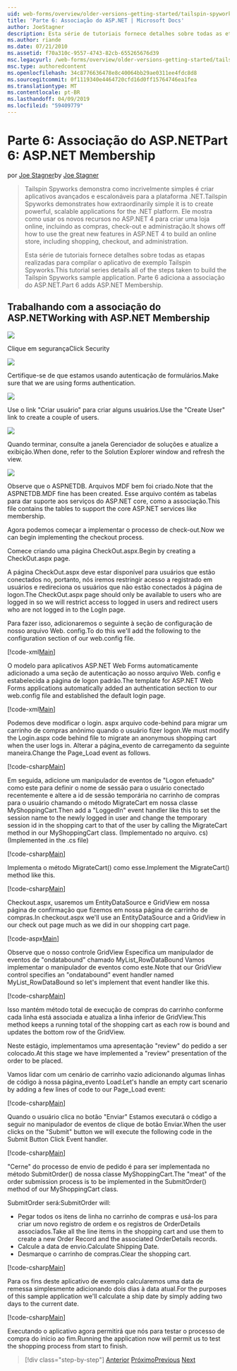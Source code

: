 ```yaml
---
uid: web-forms/overview/older-versions-getting-started/tailspin-spyworks/tailspin-spyworks-part-6
title: 'Parte 6: Associação do ASP.NET | Microsoft Docs'
author: JoeStagner
description: Esta série de tutoriais fornece detalhes sobre todas as etapas realizadas para compilar o aplicativo de exemplo Tailspin Spyworks. Parte 6 adiciona a associação do ASP.NET.
ms.author: riande
ms.date: 07/21/2010
ms.assetid: f70a310c-9557-4743-82cb-655265676d39
msc.legacyurl: /web-forms/overview/older-versions-getting-started/tailspin-spyworks/tailspin-spyworks-part-6
msc.type: authoredcontent
ms.openlocfilehash: 34c8776636478e8c40064bb29ae0311ee4fdc8d8
ms.sourcegitcommit: 0f1119340e4464720cfd16d0ff15764746ea1fea
ms.translationtype: MT
ms.contentlocale: pt-BR
ms.lasthandoff: 04/09/2019
ms.locfileid: "59409779"
---
```

# <a name="part-6-aspnet-membership"></a><span data-ttu-id="048f7-104">Parte 6: Associação do ASP.NET</span><span class="sxs-lookup"><span data-stu-id="048f7-104">Part 6: ASP.NET Membership</span></span>

<span data-ttu-id="048f7-105">por [Joe Stagner](https://github.com/JoeStagner)</span><span class="sxs-lookup"><span data-stu-id="048f7-105">by [Joe Stagner](https://github.com/JoeStagner)</span></span>

> <span data-ttu-id="048f7-106">Tailspin Spyworks demonstra como incrivelmente simples é criar aplicativos avançados e escalonáveis para a plataforma .NET.</span><span class="sxs-lookup"><span data-stu-id="048f7-106">Tailspin Spyworks demonstrates how extraordinarily simple it is to create powerful, scalable applications for the .NET platform.</span></span> <span data-ttu-id="048f7-107">Ele mostra como usar os novos recursos no ASP.NET 4 para criar uma loja online, incluindo as compras, check-out e administração.</span><span class="sxs-lookup"><span data-stu-id="048f7-107">It shows off how to use the great new features in ASP.NET 4 to build an online store, including shopping, checkout, and administration.</span></span>
> 
> <span data-ttu-id="048f7-108">Esta série de tutoriais fornece detalhes sobre todas as etapas realizadas para compilar o aplicativo de exemplo Tailspin Spyworks.</span><span class="sxs-lookup"><span data-stu-id="048f7-108">This tutorial series details all of the steps taken to build the Tailspin Spyworks sample application.</span></span> <span data-ttu-id="048f7-109">Parte 6 adiciona a associação do ASP.NET.</span><span class="sxs-lookup"><span data-stu-id="048f7-109">Part 6 adds ASP.NET Membership.</span></span>


## <a id="_Toc260221672"></a>  <span data-ttu-id="048f7-110">Trabalhando com a associação do ASP.NET</span><span class="sxs-lookup"><span data-stu-id="048f7-110">Working with ASP.NET Membership</span></span>

![](tailspin-spyworks-part-6/_static/image1.png)

<span data-ttu-id="048f7-111">Clique em segurança</span><span class="sxs-lookup"><span data-stu-id="048f7-111">Click Security</span></span>

![](tailspin-spyworks-part-6/_static/image1.jpg)

<span data-ttu-id="048f7-112">Certifique-se de que estamos usando autenticação de formulários.</span><span class="sxs-lookup"><span data-stu-id="048f7-112">Make sure that we are using forms authentication.</span></span>

![](tailspin-spyworks-part-6/_static/image2.jpg)

<span data-ttu-id="048f7-113">Use o link "Criar usuário" para criar alguns usuários.</span><span class="sxs-lookup"><span data-stu-id="048f7-113">Use the "Create User" link to create a couple of users.</span></span>

![](tailspin-spyworks-part-6/_static/image3.jpg)

<span data-ttu-id="048f7-114">Quando terminar, consulte a janela Gerenciador de soluções e atualize a exibição.</span><span class="sxs-lookup"><span data-stu-id="048f7-114">When done, refer to the Solution Explorer window and refresh the view.</span></span>

![](tailspin-spyworks-part-6/_static/image2.png)

<span data-ttu-id="048f7-115">Observe que o ASPNETDB. Arquivos MDF bem foi criado.</span><span class="sxs-lookup"><span data-stu-id="048f7-115">Note that the ASPNETDB.MDF fine has been created.</span></span> <span data-ttu-id="048f7-116">Esse arquivo contém as tabelas para dar suporte aos serviços do ASP.NET core, como a associação.</span><span class="sxs-lookup"><span data-stu-id="048f7-116">This file contains the tables to support the core ASP.NET services like membership.</span></span>

<span data-ttu-id="048f7-117">Agora podemos começar a implementar o processo de check-out.</span><span class="sxs-lookup"><span data-stu-id="048f7-117">Now we can begin implementing the checkout process.</span></span>

<span data-ttu-id="048f7-118">Comece criando uma página CheckOut.aspx.</span><span class="sxs-lookup"><span data-stu-id="048f7-118">Begin by creating a CheckOut.aspx page.</span></span>

<span data-ttu-id="048f7-119">A página CheckOut.aspx deve estar disponível para usuários que estão conectados no, portanto, nós iremos restringir acesso a registrado em usuários e redireciona os usuários que não estão conectados à página de logon.</span><span class="sxs-lookup"><span data-stu-id="048f7-119">The CheckOut.aspx page should only be available to users who are logged in so we will restrict access to logged in users and redirect users who are not logged in to the LogIn page.</span></span>

<span data-ttu-id="048f7-120">Para fazer isso, adicionaremos o seguinte à seção de configuração de nosso arquivo Web. config.</span><span class="sxs-lookup"><span data-stu-id="048f7-120">To do this we'll add the following to the configuration section of our web.config file.</span></span>

[!code-xml[Main](tailspin-spyworks-part-6/samples/sample1.xml)]

<span data-ttu-id="048f7-121">O modelo para aplicativos ASP.NET Web Forms automaticamente adicionado a uma seção de autenticação ao nosso arquivo Web. config e estabelecida a página de logon padrão.</span><span class="sxs-lookup"><span data-stu-id="048f7-121">The template for ASP.NET Web Forms applications automatically added an authentication section to our web.config file and established the default login page.</span></span>

[!code-xml[Main](tailspin-spyworks-part-6/samples/sample2.xml)]

<span data-ttu-id="048f7-122">Podemos deve modificar o login. aspx arquivo code-behind para migrar um carrinho de compras anônimo quando o usuário fizer logon.</span><span class="sxs-lookup"><span data-stu-id="048f7-122">We must modify the Login.aspx code behind file to migrate an anonymous shopping cart when the user logs in.</span></span> <span data-ttu-id="048f7-123">Alterar a página\_evento de carregamento da seguinte maneira.</span><span class="sxs-lookup"><span data-stu-id="048f7-123">Change the Page\_Load event as follows.</span></span>

[!code-csharp[Main](tailspin-spyworks-part-6/samples/sample3.cs)]

<span data-ttu-id="048f7-124">Em seguida, adicione um manipulador de eventos de "Logon efetuado" como este para definir o nome de sessão para o usuário conectado recentemente e altere a id de sessão temporária no carrinho de compras para o usuário chamando o método MigrateCart em nossa classe MyShoppingCart.</span><span class="sxs-lookup"><span data-stu-id="048f7-124">Then add a "LoggedIn" event handler like this to set the session name to the newly logged in user and change the temporary session id in the shopping cart to that of the user by calling the MigrateCart method in our MyShoppingCart class.</span></span> <span data-ttu-id="048f7-125">(Implementado no arquivo. cs)</span><span class="sxs-lookup"><span data-stu-id="048f7-125">(Implemented in the .cs file)</span></span>

[!code-csharp[Main](tailspin-spyworks-part-6/samples/sample4.cs)]

<span data-ttu-id="048f7-126">Implementa o método MigrateCart() como esse.</span><span class="sxs-lookup"><span data-stu-id="048f7-126">Implement the MigrateCart() method like this.</span></span>

[!code-csharp[Main](tailspin-spyworks-part-6/samples/sample5.cs)]

<span data-ttu-id="048f7-127">Checkout.aspx, usaremos um EntityDataSource e GridView em nossa página de confirmação que fizemos em nossa página de carrinho de compras.</span><span class="sxs-lookup"><span data-stu-id="048f7-127">In checkout.aspx we'll use an EntityDataSource and a GridView in our check out page much as we did in our shopping cart page.</span></span>

[!code-aspx[Main](tailspin-spyworks-part-6/samples/sample6.aspx)]

<span data-ttu-id="048f7-128">Observe que o nosso controle GridView Especifica um manipulador de eventos de "ondatabound" chamado MyList\_RowDataBound Vamos implementar o manipulador de eventos como este.</span><span class="sxs-lookup"><span data-stu-id="048f7-128">Note that our GridView control specifies an "ondatabound" event handler named MyList\_RowDataBound so let's implement that event handler like this.</span></span>

[!code-csharp[Main](tailspin-spyworks-part-6/samples/sample7.cs)]

<span data-ttu-id="048f7-129">Isso mantém método total de execução de compras do carrinho conforme cada linha está associada e atualiza a linha inferior de GridView.</span><span class="sxs-lookup"><span data-stu-id="048f7-129">This method keeps a running total of the shopping cart as each row is bound and updates the bottom row of the GridView.</span></span>

<span data-ttu-id="048f7-130">Neste estágio, implementamos uma apresentação "review" do pedido a ser colocado.</span><span class="sxs-lookup"><span data-stu-id="048f7-130">At this stage we have implemented a "review" presentation of the order to be placed.</span></span>

<span data-ttu-id="048f7-131">Vamos lidar com um cenário de carrinho vazio adicionando algumas linhas de código à nossa página\_evento Load:</span><span class="sxs-lookup"><span data-stu-id="048f7-131">Let's handle an empty cart scenario by adding a few lines of code to our Page\_Load event:</span></span>

[!code-csharp[Main](tailspin-spyworks-part-6/samples/sample8.cs)]

<span data-ttu-id="048f7-132">Quando o usuário clica no botão "Enviar" Estamos executará o código a seguir no manipulador de eventos de clique de botão Enviar.</span><span class="sxs-lookup"><span data-stu-id="048f7-132">When the user clicks on the "Submit" button we will execute the following code in the Submit Button Click Event handler.</span></span>

[!code-csharp[Main](tailspin-spyworks-part-6/samples/sample9.cs)]

<span data-ttu-id="048f7-133">"Cerne" do processo de envio de pedido é para ser implementada no método SubmitOrder() de nossa classe MyShoppingCart.</span><span class="sxs-lookup"><span data-stu-id="048f7-133">The "meat" of the order submission process is to be implemented in the SubmitOrder() method of our MyShoppingCart class.</span></span>

<span data-ttu-id="048f7-134">SubmitOrder será:</span><span class="sxs-lookup"><span data-stu-id="048f7-134">SubmitOrder will:</span></span>

- <span data-ttu-id="048f7-135">Pegar todos os itens de linha no carrinho de compras e usá-los para criar um novo registro de ordem e os registros de OrderDetails associados.</span><span class="sxs-lookup"><span data-stu-id="048f7-135">Take all the line items in the shopping cart and use them to create a new Order Record and the associated OrderDetails records.</span></span>
- <span data-ttu-id="048f7-136">Calcule a data de envio.</span><span class="sxs-lookup"><span data-stu-id="048f7-136">Calculate Shipping Date.</span></span>
- <span data-ttu-id="048f7-137">Desmarque o carrinho de compras.</span><span class="sxs-lookup"><span data-stu-id="048f7-137">Clear the shopping cart.</span></span>


[!code-csharp[Main](tailspin-spyworks-part-6/samples/sample10.cs)]

<span data-ttu-id="048f7-138">Para os fins deste aplicativo de exemplo calcularemos uma data de remessa simplesmente adicionando dois dias à data atual.</span><span class="sxs-lookup"><span data-stu-id="048f7-138">For the purposes of this sample application we'll calculate a ship date by simply adding two days to the current date.</span></span>

[!code-csharp[Main](tailspin-spyworks-part-6/samples/sample11.cs)]

<span data-ttu-id="048f7-139">Executando o aplicativo agora permitirá que nós para testar o processo de compra do início ao fim.</span><span class="sxs-lookup"><span data-stu-id="048f7-139">Running the application now will permit us to test the shopping process from start to finish.</span></span>

> [!div class="step-by-step"]
> <span data-ttu-id="048f7-140">[Anterior](tailspin-spyworks-part-5.md)
> [Próximo](tailspin-spyworks-part-7.md)</span><span class="sxs-lookup"><span data-stu-id="048f7-140">[Previous](tailspin-spyworks-part-5.md)
[Next](tailspin-spyworks-part-7.md)</span></span>
